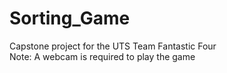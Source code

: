 # Sorting_Game
Capstone project for the UTS Team Fantastic Four<br/>
Note: A webcam is required to play the game
